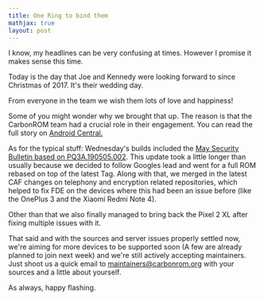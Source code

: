 ```yaml
---
title: One Ring to bind them
mathjax: true
layout: post
---
```


I know, my headlines can be very confusing at times. However I promise it makes sense this time.

Today is the day that Joe and Kennedy were looking forward to since Christmas of 2017.
It's their wedding day.

From everyone in the team we wish them lots of love and happiness!

Some of you might wonder why we brought that up. The reason is that the CarbonROM team had a crucial role in their engagement. You can read the full story on [Android Central.](https://www.androidcentral.com/how-i-proposed-my-girlfriend-using-android)


As for the typical stuff: Wednesday's  builds included the [May Security Bulletin based on PQ3A.190505.002](https://source.android.com/security/bulletin/2019-05-01.html). This update took a little longer than usually because we decided to follow Googles lead and went for a full ROM rebased on top of the latest Tag. Along with that, we merged in the latest CAF changes on telephony and encryption related repositories, which helped to fix FDE on the devices where this had been an issue before (like the OnePlus 3 and the Xiaomi Redmi Note 4).

Other than that we also finally managed to bring back the Pixel 2 XL after fixing multiple issues with it.

That said and with the sources and server issues properly settled now, we're aiming for more devices to be supported soon (A few are already planned to join next week) and we're still actively accepting maintainers. Just shoot us a quick email to maintainers@carbonrom.org with your sources and a little about yourself.

As always, happy flashing.